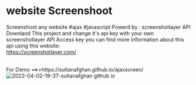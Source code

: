 # website Screenshoot 
Screenshoot any website 
#ajax
#javascript
Powerd by : screenshotlayer API 
Downlaod This project and change it's api key with your own screenshotlayer API Access key you can find more information about this api using this website:
<br/>
https://screenshotlayer.com/

<br/>
For Demo ==>>https://sultanafghan.github.io/ajaxscreen/ <br/?

![2022-04-02-19-37-sultanafghan github io](https://user-images.githubusercontent.com/46255405/161389419-dcebba14-7e89-450c-a865-b799a455b32f.png)
